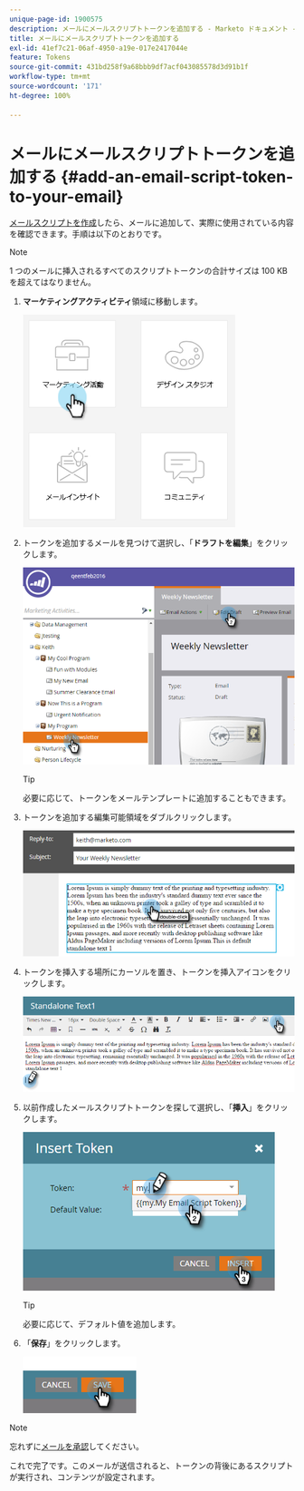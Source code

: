 ```yaml
---
unique-page-id: 1900575
description: メールにメールスクリプトトークンを追加する - Marketo ドキュメント - 製品ドキュメント
title: メールにメールスクリプトトークンを追加する
exl-id: 41ef7c21-06af-4950-a19e-017e2417044e
feature: Tokens
source-git-commit: 431bd258f9a68bbb9df7acf043085578d3d91b1f
workflow-type: tm+mt
source-wordcount: '171'
ht-degree: 100%

---
```


# メールにメールスクリプトトークンを追加する {#add-an-email-script-token-to-your-email}

[メールスクリプトを作成](/help/marketo/product-docs/email-marketing/general/using-tokens/create-an-email-script-token.md)したら、メールに追加して、実際に使用されている内容を確認できます。手順は以下のとおりです。

>[!NOTE]
>
>1 つのメールに挿入されるすべてのスクリプトトークンの合計サイズは 100 KB を超えてはなりません。

1. **マーケティングアクティビティ**&#x200B;領域に移動します。

   ![](assets/one-2.png)

1. トークンを追加するメールを見つけて選択し、「**ドラフトを編集**」をクリックします。

   ![](assets/two-2.png)

   >[!TIP]
   >
   >必要に応じて、トークンをメールテンプレートに追加することもできます。

1. トークンを追加する編集可能領域をダブルクリックします。

   ![](assets/three-2.png)

1. トークンを挿入する場所にカーソルを置き、トークンを挿入アイコンをクリックします。

   ![](assets/four-2.png)

1. 以前作成したメールスクリプトトークンを探して選択し、「**挿入**」をクリックします。

   ![](assets/five-1.png)

   >[!TIP]
   >
   >必要に応じて、デフォルト値を追加します。

1. 「**保存**」をクリックします。

   ![](assets/six.png)

>[!NOTE]
>
>忘れずに[メールを承認](/help/marketo/product-docs/email-marketing/general/creating-an-email/approve-an-email.md)してください。

これで完了です。このメールが送信されると、トークンの背後にあるスクリプトが実行され、コンテンツが設定されます。
